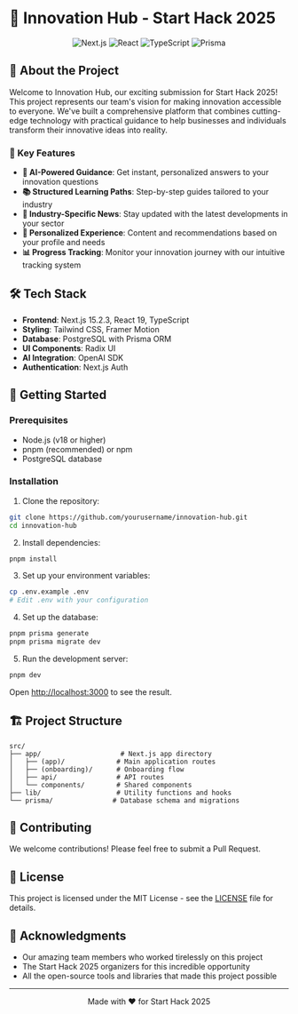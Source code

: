 # 🚀 Innovation Hub - Start Hack 2025

<div align="center">

![Next.js](https://img.shields.io/badge/Next.js-15.2.3-black?logo=next.js&logoColor=white)
![React](https://img.shields.io/badge/React-19.0.0-blue?logo=react&logoColor=white)
![TypeScript](https://img.shields.io/badge/TypeScript-5.8.2-blue?logo=typescript&logoColor=white)
![Prisma](https://img.shields.io/badge/Prisma-6.5.0-blue?logo=prisma&logoColor=white)

</div>

## 🌟 About the Project

Welcome to Innovation Hub, our exciting submission for Start Hack 2025! This project represents our team's vision for making innovation accessible to everyone. We've built a comprehensive platform that combines cutting-edge technology with practical guidance to help businesses and individuals transform their innovative ideas into reality.

### 🎯 Key Features

- **🤖 AI-Powered Guidance**: Get instant, personalized answers to your innovation questions
- **📚 Structured Learning Paths**: Step-by-step guides tailored to your industry
- **📰 Industry-Specific News**: Stay updated with the latest developments in your sector
- **🎯 Personalized Experience**: Content and recommendations based on your profile and needs
- **📊 Progress Tracking**: Monitor your innovation journey with our intuitive tracking system

## 🛠️ Tech Stack

- **Frontend**: Next.js 15.2.3, React 19, TypeScript
- **Styling**: Tailwind CSS, Framer Motion
- **Database**: PostgreSQL with Prisma ORM
- **UI Components**: Radix UI
- **AI Integration**: OpenAI SDK
- **Authentication**: Next.js Auth

## 🚀 Getting Started

### Prerequisites

- Node.js (v18 or higher)
- pnpm (recommended) or npm
- PostgreSQL database

### Installation

1. Clone the repository:
```bash
git clone https://github.com/yourusername/innovation-hub.git
cd innovation-hub
```

2. Install dependencies:
```bash
pnpm install
```

3. Set up your environment variables:
```bash
cp .env.example .env
# Edit .env with your configuration
```

4. Set up the database:
```bash
pnpm prisma generate
pnpm prisma migrate dev
```

5. Run the development server:
```bash
pnpm dev
```

Open [http://localhost:3000](http://localhost:3000) to see the result.

## 🏗️ Project Structure

```
src/
├── app/                    # Next.js app directory
│   ├── (app)/             # Main application routes
│   ├── (onboarding)/      # Onboarding flow
│   ├── api/               # API routes
│   └── components/        # Shared components
├── lib/                   # Utility functions and hooks
└── prisma/               # Database schema and migrations
```

## 🤝 Contributing

We welcome contributions! Please feel free to submit a Pull Request.

## 📝 License

This project is licensed under the MIT License - see the [LICENSE](LICENSE) file for details.

## 🙏 Acknowledgments

- Our amazing team members who worked tirelessly on this project
- The Start Hack 2025 organizers for this incredible opportunity
- All the open-source tools and libraries that made this project possible

---

<div align="center">
Made with ❤️ for Start Hack 2025
</div>
